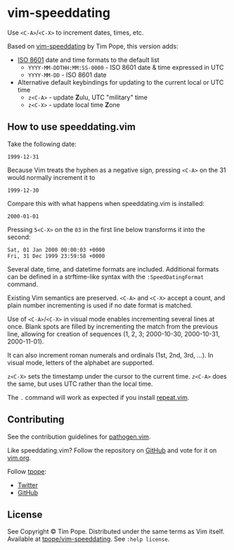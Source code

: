 # vim-speeddating

Use `<C-A>`/`<C-X>` to increment dates, times, etc.

Based on [vim-speeddating][1] by Tim Pope, this version adds:

- [ISO 8601][2] date and time formats to the default list
  - `YYYY-MM-DDTHH:MM:SS-0000` - ISO 8601 date & time expressed in UTC
  - `YYYY-MM-DD` - ISO 8601 date
- Alternative default keybindings for updating to the current local or UTC time
  - `z<C-A>` - update **Z**ulu, UTC "military" time
  - `z<C-X>` - update local time **Z**one

## How to use speeddating.vim

Take the following date:

    1999-12-31

Because Vim treats the hyphen as a negative sign, pressing `<C-A>` on the 31
would normally increment it to

    1999-12-30

Compare this with what happens when speeddating.vim is installed:

    2000-01-01

Pressing `5<C-X>` on the `03` in the first line below transforms it into the
second:

    Sat, 01 Jan 2000 00:00:03 +0000
    Fri, 31 Dec 1999 23:59:58 +0000

Several date, time, and datetime formats are included. Additional formats can
be defined in a strftime-like syntax with the `:SpeedDatingFormat` command.

Existing Vim semantics are preserved. `<C-A>` and `<C-X>` accept a count, and
plain number incrementing is used if no date format is matched.

Use of `<C-A>`/`<C-X>` in visual mode enables incrementing several lines at
once. Blank spots are filled by incrementing the match from the previous
line, allowing for creation of sequences (1, 2, 3; 2000-10-30, 2000-10-31,
2000-11-01).

It can also increment roman numerals and ordinals (1st, 2nd, 3rd, ...). In
visual mode, letters of the alphabet are supported.

`z<C-X>` sets the timestamp under the cursor to the current time. `z<C-A>`
does the same, but uses UTC rather than the local time.

The `.` command will work as expected if you install
[repeat.vim](https://github.com/tpope/vim-repeat).

## Contributing

See the contribution guidelines for
[pathogen.vim](https://github.com/tpope/vim-pathogen#readme).

Like speeddating.vim?  Follow the repository on
[GitHub](https://github.com/tpope/vim-speeddating) and vote for it on
[vim.org](http://www.vim.org/scripts/script.php?script_id=2120).

Follow [tpope](http://tpo.pe/):

- [Twitter](http://twitter.com/tpope)
- [GitHub](https://github.com/tpope)

## License
See Copyright © Tim Pope. Distributed under the same terms as Vim itself.
Available at [tpope/vim-speeddating][1]. See `:help license`.

[1]: https://github.com/tpope/vim-speeddating "tpope/vim-speeddating: speeddating.vim: use CTRL-A/CTRL-X to increment dates, times, and more"
[2]: https://en.wikipedia.org/wiki/ISO_8601 "ISO 8601 - Wikipedia"

